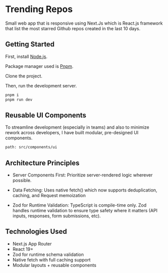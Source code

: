 # Trending Repos

Small web app that is responsive using Next.Js which is React.js framework that list the most starred Github repos created in the last 10 days.

## Getting Started

First, install [Node.js](https://nodejs.org/en/download).

Package manager used is [Pnpm](https://pnpm.io/).

Clone the project.

Then, run the development server.

```bash
pnpm i
pnpm run dev
```

## Reusable UI Components

To streamline development (especially in teams) and also to minimize rework across developers, I have built modular, pre-designed UI components.

```bash
path: src/components/ui
```

## Architecture Principles

- Server Components First: Prioritize server-rendered logic wherever possible.

- Data Fetching: Uses native fetch() which now supports deduplication, caching, and Request memoization

- Zod for Runtime Validation: TypeScript is compile-time only. Zod handles runtime validation to ensure type safety where it matters (API inputs, responses, form submissions, etc).

## Technologies Used

- Next.js App Router
- React 19+
- Zod for runtime schema validation
- Native fetch with full caching support
- Modular layouts + reusable components
